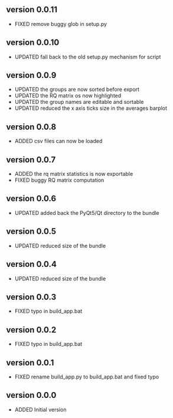 version 0.0.11
--------------
* FIXED   remove buggy glob in setup.py

version 0.0.10
--------------
* UPDATED fall back to the old setup.py mechanism for script

version 0.0.9
--------------
* UPDATED the groups are now sorted before export
* UPDATED the RQ matrix os now highlighted
* UPDATED the group names are editable and sortable
* UPDATED reduced the x axis ticks size in the averages barplot

version 0.0.8
--------------
* ADDED   csv files can now be loaded

version 0.0.7
--------------
* ADDED   the rq matrix statistics is now exportable
* FIXED   buggy RQ matrix computation

version 0.0.6
--------------
* UPDATED added back the PyQt5/Qt directory to the bundle

version 0.0.5
--------------
* UPDATED reduced size of the bundle

version 0.0.4
--------------
* UPDATED reduced size of the bundle

version 0.0.3
--------------
* FIXED   typo in build_app.bat

version 0.0.2
--------------
* FIXED   typo in build_app.bat

version 0.0.1
--------------
* FIXED   rename build_app.py to build_app.bat and fixed typo

version 0.0.0
--------------
* ADDED   Initial version
